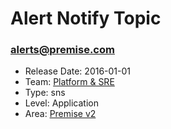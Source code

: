 # Alert Notify Topic
### alerts@premise.com
* Release Date: 2016-01-01
* Team: [Platform & SRE](../teams/platform.md)
* Type: sns
* Level: Application
* Area: [Premise v2](../areas/v2.png)
